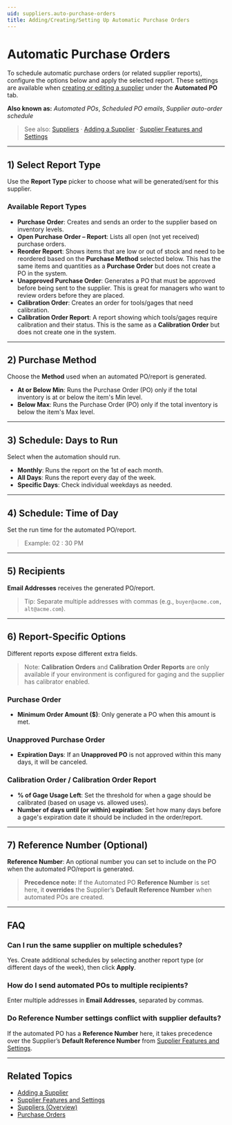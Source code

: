 ```yaml
---
uid: suppliers.auto-purchase-orders
title: Adding/Creating/Setting Up Automatic Purchase Orders
---
```


# Automatic Purchase Orders

To schedule automatic purchase orders (or related supplier reports), configure the options below and apply the selected report. These settings are available when [creating or editing a supplier](xref:suppliers.add) under the **Automated PO** tab.

**Also known as:** *Automated POs*, *Scheduled PO emails*, *Supplier auto-order schedule*

> See also: [Suppliers](xref:suppliers) · [Adding a Supplier](xref:suppliers.add) · [Supplier Features and Settings](xref:suppliers.features)

---

## 1) Select Report Type

Use the **Report Type** picker to choose what will be generated/sent for this supplier.  

### Available Report Types
- **Purchase Order**: Creates and sends an order to the supplier based on inventory levels.  
- **Open Purchase Order – Report**: Lists all open (not yet received) purchase orders.  
- **Reorder Report**: Shows items that are low or out of stock and need to be reordered based on the **Purchase Method** selected below. This has the same items and quantities as a **Purchase Order** but does not create a PO in the system.  
- **Unapproved Purchase Order**: Generates a PO that must be approved before being sent to the supplier. This is great for managers who want to review orders before they are placed.
- **Calibration Order**: Creates an order for tools/gages that need calibration.  
- **Calibration Order Report**: A report showing which tools/gages require calibration and their status.  This is the same as a **Calibration Order** but does not create one in the system.

---

## 2) Purchase Method

Choose the **Method** used when an automated PO/report is generated.  
- **At or Below Min**: Runs the Purchase Order (PO) only if the total inventory is at or below the item's Min level.  
- **Below Max**: Runs the Purchase Order (PO) only if the total inventory is below the item's Max level.  

---

## 3) Schedule: Days to Run

Select when the automation should run.

- **Monthly**: Runs the report on the 1st of each month.  
- **All Days**: Runs the report every day of the week.  
- **Specific Days**: Check individual weekdays as needed.  

---

## 4) Schedule: Time of Day

Set the run time for the automated PO/report.

> Example: 02 : 30 PM  

---

## 5) Recipients

**Email Addresses** receives the generated PO/report.  

> Tip: Separate multiple addresses with commas (e.g., `buyer@acme.com, alt@acme.com`).  

---

## 6) Report-Specific Options

Different reports expose different extra fields.

> Note: **Calibration Orders** and **Calibration Order Reports** are only available if your environment is configured for gaging and the supplier has calibrator enabled.

### Purchase Order
- **Minimum Order Amount ($)**: Only generate a PO when this amount is met.  

### Unapproved Purchase Order
- **Expiration Days**: If an **Unapproved PO** is not approved within this many days, it will be canceled.  

### Calibration Order / Calibration Order Report
- **% of Gage Usage Left**: Set the threshold for when a gage should be calibrated (based on usage vs. allowed uses).  
- **Number of days until (or within) expiration**: Set how many days before a gage's expiration date it should be included in the order/report.  

---

## 7) Reference Number (Optional)

**Reference Number**: An optional number you can set to include on the PO when the automated PO/report is generated.  

> **Precedence note:** If the Automated PO **Reference Number** is set here, it **overrides** the Supplier’s **Default Reference Number** when automated POs are created.  

---

## FAQ

### Can I run the same supplier on multiple schedules?
Yes. Create additional schedules by selecting another report type (or different days of the week), then click **Apply**.  

### How do I send automated POs to multiple recipients?
Enter multiple addresses in **Email Addresses**, separated by commas.  

### Do **Reference Number** settings conflict with supplier defaults?
If the automated PO has a **Reference Number** here, it takes precedence over the Supplier’s **Default Reference Number** from [Supplier Features and Settings](xref:suppliers.features).  

---

## Related Topics
- [Adding a Supplier](xref:suppliers.add)  
- [Supplier Features and Settings](xref:suppliers.features)  
- [Suppliers (Overview)](xref:suppliers)  
- [Purchase Orders](xref:purchase-orders)